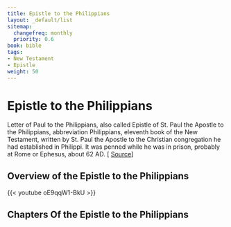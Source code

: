 ```yaml
---
title: Epistle to the Philippians
layout: _default/list
sitemap:
  changefreq: monthly
  priority: 0.6
book: bible
tags:
- New Testament
- Epistle
weight: 50
---
```

# Epistle to the Philippians

Letter of Paul to the Philippians, also called Epistle of St. Paul the Apostle to the Philippians, abbreviation Philippians, eleventh book of the New Testament, written by St. Paul the Apostle to the Christian congregation he had established in Philippi. It was penned while he was in prison, probably at Rome or Ephesus, about 62 AD. [ [Source](https://www.britannica.com/topic/Letter-of-Paul-to-the-Philippians)]

## Overview of the Epistle to the Philippians
{{< youtube oE9qqW1-BkU >}}

## Chapters Of the Epistle to the Philippians


